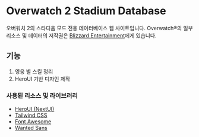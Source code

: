 # Overwatch 2 Stadium Database
오버워치 2의 스타디움 모드 전용 데이터베이스 웹 사이트입니다. Overwatch®의 일부 리소스 및 데이터의 저작권은 [Blizzard Entertainment](https://blizzard.com)에게 있습니다.

## 기능
1. 영웅 별 스킬 정리
2. HeroUI 기반 디자인 제작

### 사용된 리소스 및 라이브러리
* [HeroUI (NextUI)](https://heroui.com)
* [Tailwind CSS](https://tailwindcss.com)
* [Font Awesome](https://fontawesome.com)
* [Wanted Sans](https://github.com/wanteddev/wanted-sans)